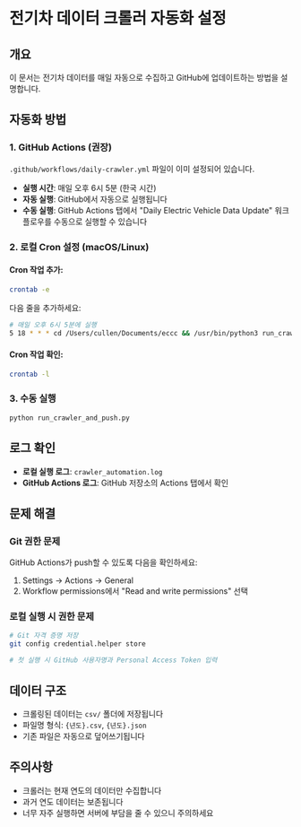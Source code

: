 # 전기차 데이터 크롤러 자동화 설정

## 개요
이 문서는 전기차 데이터를 매일 자동으로 수집하고 GitHub에 업데이트하는 방법을 설명합니다.

## 자동화 방법

### 1. GitHub Actions (권장)
`.github/workflows/daily-crawler.yml` 파일이 이미 설정되어 있습니다.
- **실행 시간**: 매일 오후 6시 5분 (한국 시간)
- **자동 실행**: GitHub에서 자동으로 실행됩니다
- **수동 실행**: GitHub Actions 탭에서 "Daily Electric Vehicle Data Update" 워크플로우를 수동으로 실행할 수 있습니다

### 2. 로컬 Cron 설정 (macOS/Linux)

#### Cron 작업 추가:
```bash
crontab -e
```

다음 줄을 추가하세요:
```bash
# 매일 오후 6시 5분에 실행
5 18 * * * cd /Users/cullen/Documents/eccc && /usr/bin/python3 run_crawler_and_push.py >> crawler_automation.log 2>&1
```

#### Cron 작업 확인:
```bash
crontab -l
```

### 3. 수동 실행
```bash
python run_crawler_and_push.py
```

## 로그 확인
- **로컬 실행 로그**: `crawler_automation.log`
- **GitHub Actions 로그**: GitHub 저장소의 Actions 탭에서 확인

## 문제 해결

### Git 권한 문제
GitHub Actions가 push할 수 있도록 다음을 확인하세요:
1. Settings → Actions → General
2. Workflow permissions에서 "Read and write permissions" 선택

### 로컬 실행 시 권한 문제
```bash
# Git 자격 증명 저장
git config credential.helper store

# 첫 실행 시 GitHub 사용자명과 Personal Access Token 입력
```

## 데이터 구조
- 크롤링된 데이터는 `csv/` 폴더에 저장됩니다
- 파일명 형식: `{년도}.csv`, `{년도}.json`
- 기존 파일은 자동으로 덮어쓰기됩니다

## 주의사항
- 크롤러는 현재 연도의 데이터만 수집합니다
- 과거 연도 데이터는 보존됩니다
- 너무 자주 실행하면 서버에 부담을 줄 수 있으니 주의하세요
